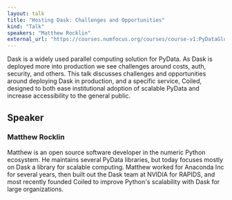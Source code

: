 ```yaml
---
layout: talk
title: "Hosting Dask: Challenges and Opportunities"
kind: "Talk"
speakers: "Matthew Rocklin"
external_url: "https://courses.numfocus.org/courses/course-v1:PyDataGlobal+PDG20-talks+2020/jump_to/block-v1:PyDataGlobal+PDG20-talks+2020+type@vertical+block@6ff322215c934753943ce32364e1f8e0"
---
```


Dask is a widely used parallel computing solution for PyData.  As Dask is deployed more into production we see challenges around costs, auth, security, and others.  This talk discusses challenges and opportunities around deploying Dask in production, and a specific service, Coiled, designed to both ease institutional adoption of scalable PyData and increase accessibility to the general public.

## Speaker

### Matthew Rocklin

Matthew is an open source software developer in the numeric Python ecosystem. He maintains several PyData libraries, but today focuses mostly on Dask a library for scalable computing. Matthew worked for Anaconda Inc for several years, then built out the Dask team at NVIDIA for RAPIDS, and most recently founded Coiled to improve Python's scalability with Dask for large organizations.
